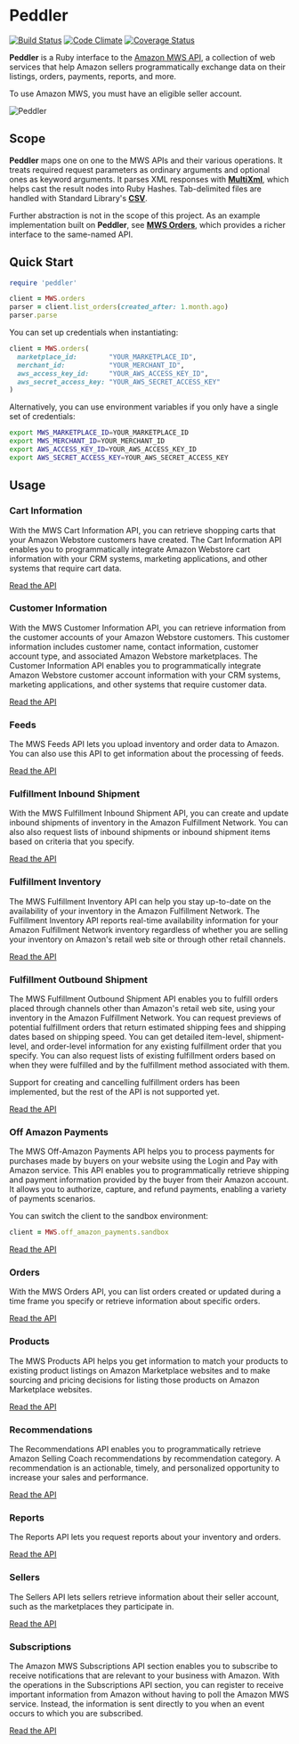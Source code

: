 
# Peddler

[![Build Status](https://travis-ci.org/hakanensari/peddler.svg)](https://travis-ci.org/hakanensari/peddler)
[![Code Climate](http://img.shields.io/codeclimate/github/hakanensari/peddler.svg)](https://codeclimate.com/github/hakanensari/peddler)
[![Coverage Status](http://img.shields.io/coveralls/hakanensari/peddler/master.svg)](https://coveralls.io/r/hakanensari/peddler)

**Peddler** is a Ruby interface to the [Amazon MWS API](https://developer.amazonservices.com/), a collection of web services that help Amazon sellers programmatically exchange data on their listings, orders, payments, reports, and more.

To use Amazon MWS, you must have an eligible seller account.

![Peddler](http://f.cl.ly/items/231z2m0r1Q2o2q1n0w1N/peddler.jpg)

## Scope

**Peddler** maps one on one to the MWS APIs and their various operations. It treats required request parameters as ordinary arguments and optional ones as keyword arguments. It parses XML responses with [**MultiXml**](https://github.com/sferik/multi_xml), which helps cast the result nodes into Ruby Hashes. Tab-delimited files are handled with Standard Library's [**CSV**](https://github.com/ruby/ruby/blob/trunk/lib/csv.rb).

Further abstraction is not in the scope of this project. As an example implementation built on **Peddler**, see [**MWS Orders**](https://github.com/hakanensari/mws-orders), which provides a richer interface to the same-named API.

## Quick Start

```ruby
require 'peddler'

client = MWS.orders
parser = client.list_orders(created_after: 1.month.ago)
parser.parse
```

You can set up credentials when instantiating:

```ruby
client = MWS.orders(
  marketplace_id:        "YOUR_MARKETPLACE_ID",
  merchant_id:           "YOUR_MERCHANT_ID",
  aws_access_key_id:     "YOUR_AWS_ACCESS_KEY_ID",
  aws_secret_access_key: "YOUR_AWS_SECRET_ACCESS_KEY"
)
```

Alternatively, you can use environment variables if you only have a single set of credentials:

```sh
export MWS_MARKETPLACE_ID=YOUR_MARKETPLACE_ID
export MWS_MERCHANT_ID=YOUR_MERCHANT_ID
export AWS_ACCESS_KEY_ID=YOUR_AWS_ACCESS_KEY_ID
export AWS_SECRET_ACCESS_KEY=YOUR_AWS_SECRET_ACCESS_KEY
```

## Usage

### Cart Information

With the MWS Cart Information API, you can retrieve shopping carts that your Amazon Webstore customers have created. The Cart Information API enables you to programmatically integrate Amazon Webstore cart information with your CRM systems, marketing applications, and other systems that require cart data.

[Read the API](http://rubydoc.info/github/hakanensari/peddler/MWS/CartInformation/Client)

### Customer Information

With the MWS Customer Information API, you can retrieve information from the customer accounts of your Amazon Webstore customers. This customer information includes customer name, contact information, customer account type, and associated Amazon Webstore marketplaces. The Customer Information API enables you to programmatically integrate Amazon Webstore customer account information with your CRM systems, marketing applications, and other systems that require customer data.

[Read the API](http://rubydoc.info/github/hakanensari/peddler/MWS/CustomerInformation/Client)

### Feeds

The MWS Feeds API lets you upload inventory and order data to Amazon. You can also use this API to get information about the processing of feeds.

[Read the API](http://rubydoc.info/github/hakanensari/peddler/MWS/Feeds/Client)

### Fulfillment Inbound Shipment

With the MWS Fulfillment Inbound Shipment API, you can create and update inbound shipments of inventory in the Amazon Fulfillment Network. You can also also request lists of inbound shipments or inbound shipment items based on criteria that you specify.

[Read the API](http://rubydoc.info/github/hakanensari/peddler/MWS/FulfillmentInboundShipment/Client)

### Fulfillment Inventory

The MWS Fulfillment Inventory API can help you stay up-to-date on the availability of your inventory in the Amazon Fulfillment Network. The Fulfillment Inventory API reports real-time availability information for your Amazon Fulfillment Network inventory regardless of whether you are selling your inventory on Amazon's retail web site or through other retail channels.

[Read the API](http://rubydoc.info/github/hakanensari/peddler/MWS/FulfillmentInventory/Client)

### Fulfillment Outbound Shipment

The MWS Fulfillment Outbound Shipment API enables you to fulfill orders placed through channels other than Amazon's retail web site, using your inventory in the Amazon Fulfillment Network. You can request previews of potential fulfillment orders that return estimated shipping fees and shipping dates based on shipping speed. You can get detailed item-level, shipment-level, and order-level information for any existing fulfillment order that you specify. You can also request lists of existing fulfillment orders based on when they were fulfilled and by the fulfillment method associated with them.

Support for creating and cancelling fulfillment orders has been implemented, but the rest of the API is not supported yet.

[Read the API](http://rubydoc.info/github/hakanensari/peddler/MWS/FulfillmentOutboundShipment/Client)

### Off Amazon Payments

The MWS Off-Amazon Payments API helps you to process payments for purchases made by buyers on your website using the Login and Pay with Amazon service. This API enables you to programmatically retrieve shipping and payment information provided by the buyer from their Amazon account. It allows you to authorize, capture, and refund payments, enabling a variety of payments scenarios.

You can switch the client to the sandbox environment:

```ruby
client = MWS.off_amazon_payments.sandbox
```

[Read the API](http://rubydoc.info/github/hakanensari/peddler/MWS/OffAmazonPayments/Client)

### Orders

With the MWS Orders API, you can list orders created or updated during a time frame you specify or retrieve information about specific orders.

[Read the API](http://rubydoc.info/github/hakanensari/peddler/MWS/Orders/Client)

### Products

The MWS Products API helps you get information to match your products to existing product listings on Amazon Marketplace websites and to make sourcing and pricing decisions for listing those products on Amazon Marketplace websites.

[Read the API](http://rubydoc.info/github/hakanensari/peddler/MWS/Products/Client)

### Recommendations

The Recommendations API enables you to programmatically retrieve Amazon Selling Coach recommendations by recommendation category. A recommendation is an actionable, timely, and personalized opportunity to increase your sales and performance.

[Read the API](http://rubydoc.info/github/hakanensari/peddler/MWS/Recommendations/Client)

### Reports

The Reports API lets you request reports about your inventory and orders.

[Read the API](http://rubydoc.info/github/hakanensari/peddler/MWS/Reports/Client)

### Sellers

The Sellers API lets sellers retrieve information about their seller account, such as the marketplaces they participate in.

[Read the API](http://rubydoc.info/github/hakanensari/peddler/MWS/Sellers/Client)

### Subscriptions

The Amazon MWS Subscriptions API section enables you to subscribe to receive notifications that are relevant to your business with Amazon. With the operations in the Subscriptions API section, you can register to receive important information from Amazon without having to poll the Amazon MWS service. Instead, the information is sent directly to you when an event occurs to which you are subscribed.

[Read the API](http://rubydoc.info/github/hakanensari/peddler/MWS/Subscriptions/Client)
